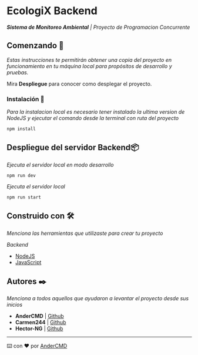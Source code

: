 # EcologiX Backend

_**Sistema de Monitoreo Ambiental** | Proyecto de Programacion Concurrente_

## Comenzando 🚀

_Estas instrucciones te permitirán obtener una copia del proyecto en funcionamiento en tu máquina local para propósitos de desarrollo y pruebas._

Mira **Despliegue** para conocer como desplegar el proyecto.

### Instalación 🔧

_Para la instalacion local es necesario tener instalado la ultima version de NodeJS y ejecutar el comando desde la terminal con ruta del proyecto_

```
npm install
```

## Despliegue del servidor Backend📦

_Ejecuta el servidor local en modo desarrollo_

```
npm run dev
```

_Ejecuta el servidor local_

```
npm run start
```

## Construido con 🛠️

_Menciona las herramientas que utilizaste para crear tu proyecto_

_Backend_
* [NodeJS](https://nodejs.org/en)
* [JavaScript](https://developer.mozilla.org/es/docs/Web/JavaScript)

## Autores ✒️

_Menciona a todos aquellos que ayudaron a levantar el proyecto desde sus inicios_

* **AnderCMD** | [Github](https://github.com/AnderCMD)
* **Carmen244** | [Github](https://github.com/carmen244)
* **Hector-NG** | [Github](https://github.com/Hector-NG)

---
⌨️ con ❤️ por [AnderCMD](https://github.com/AnderCMD)
